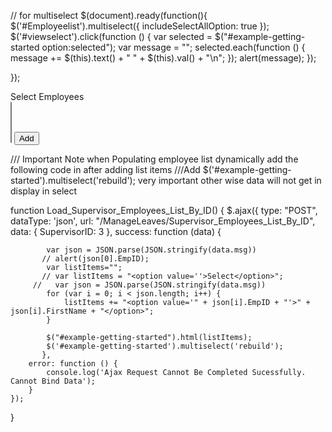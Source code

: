 
<link href="https://cdnjs.cloudflare.com/ajax/libs/bootstrap-multiselect/0.9.13/css/bootstrap-multiselect.css" rel="stylesheet" />
<script src="https://cdnjs.cloudflare.com/ajax/libs/bootstrap-multiselect/0.9.13/js/bootstrap-multiselect.js"></script>

// for multiselect
$(document).ready(function(){  
        $('#Employeelist').multiselect({
                includeSelectAllOption: true
            });
        $('#viewselect').click(function () {
            var selected = $("#example-getting-started option:selected");
                    var message = "";
                    selected.each(function () {
                        message += $(this).text() + " " + $(this).val() + "\n";
                    });
                    alert(message);
                });


});

 <div class="form-group">
   <label for="Date" class="col-lg-4 col-sm-4 control-label">Select Employees</label>
    <div class="col-md-8">
<select id="Employeelist" multiple="multiple" class="form-control"></select>
  <button class="btn btn-warning" type="button" id="viewselect">Add</button>
  </div>
  </div>
  
  
  /// Important Note when Populating employee list dynamically add the following code in after adding list items 
   ///Add   $('#example-getting-started').multiselect('rebuild');  very important other wise data will not get in display in select
  
  function Load_Supervisor_Employees_List_By_ID()
{
    $.ajax({
        type: "POST",
        dataType: 'json',
        url: "/ManageLeaves/Supervisor_Employees_List_By_ID",
        data: { SupervisorID: 3 },
        success: function (data) {
          
            var json = JSON.parse(JSON.stringify(data.msg))
           // alert(json[0].EmpID);
            var listItems="";
           // var listItems = "<option value=''>Select</option>";
         //   var json = JSON.parse(JSON.stringify(data.msg))
            for (var i = 0; i < json.length; i++) {
                listItems += "<option value='" + json[i].EmpID + "'>" + json[i].FirstName + "</option>";
            }
           
            $("#example-getting-started").html(listItems);
            $('#example-getting-started').multiselect('rebuild');
           },
        error: function () {
            console.log('Ajax Request Cannot Be Completed Sucessfully. Cannot Bind Data');
        }
    });
  
}
